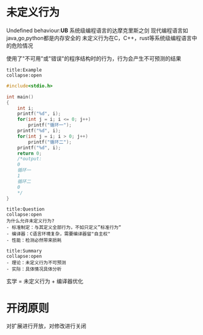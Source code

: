 # 未定义行为
Undefined behaviour:**UB**
系统级编程语言的达摩克里斯之剑
现代编程语言如java,go,python都是内存安全的
未定义行为在C，C++，rust等系统级编程语言中的危险情况

使用了"不可用"或"错误"的程序结构时的行为，行为会产生不可预测的结果
```ad-example
title:Example
collapse:open
```
```c
#include<stdio.h>

int main()
{
    int i;
    printf("%d", i);
    for(int j = i; i <= 0; j++)
        printf("循环一");
    printf("%d", i);
    for(int j = i; i > 0; j++)
        printf("循环二");
    printf("%d", i);
    return 0;
    /*output:
    0
    循环一
    1
    循环二
    0
    */
}
```

```ad-question
title:Question
collapse:open
为什么允许未定义行为?
- 标准制定：与其定义全部行为，不如只定义”标准行为“
- 编译器：C语言环境复杂，需要编译器留"自主权"
- 性能：检测必然带来损耗
```

```ad-summary
title:Summary
collapse:open
- 理论：未定义行为不可预测
- 实际：具体情况具体分析
```

玄学 = 未定义行为 + 编译器优化

# 开闭原则
对扩展进行开放，对修改进行关闭